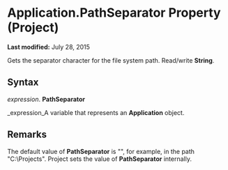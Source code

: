 
# Application.PathSeparator Property (Project)

 **Last modified:** July 28, 2015

Gets the separator character for the file system path. Read/write  **String**.

## Syntax

 _expression_. **PathSeparator**

 _expression_A variable that represents an  **Application** object.


## Remarks

The default value of  **PathSeparator** is "\", for example, in the path "C:\Projects". Project sets the value of **PathSeparator** internally.

